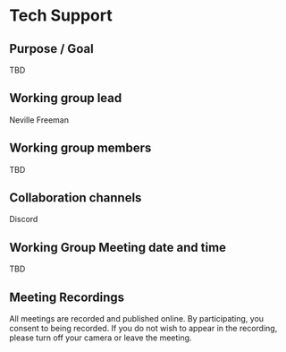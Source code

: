 # Tech Support

## Purpose / Goal

TBD

## Working group lead

Neville Freeman

## Working group members

TBD

## Collaboration channels

Discord

## Working Group Meeting date and time

TBD



## Meeting Recordings

All meetings are recorded and published online. By participating, you consent to being recorded. If you do not wish to appear in the recording, please turn off your camera or leave the meeting.
